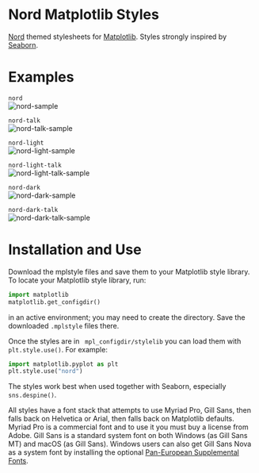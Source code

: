 # Nord Matplotlib Styles
[Nord](https://www.nordtheme.com/) themed stylesheets for [Matplotlib](https://matplotlib.org/).
Styles strongly inspired by [Seaborn](https://seaborn.pydata.org/).


# Examples
`nord`  
![nord-sample](https://user-images.githubusercontent.com/70354045/198936552-aac91759-fa18-48f8-bcc4-f2c2175e036a.png)

`nord-talk`  
![nord-talk-sample](https://user-images.githubusercontent.com/70354045/198936569-20f91790-7324-4dfe-be4b-b6cdfc8b11ac.png)

`nord-light`  
![nord-light-sample](https://user-images.githubusercontent.com/70354045/198936588-7ef505be-5e50-4ba7-b8b3-65ad8291cee0.png)

`nord-light-talk`  
![nord-light-talk-sample](https://user-images.githubusercontent.com/70354045/198936630-2300079b-8fd3-476b-b90b-067af65f0c54.png)

`nord-dark`  
![nord-dark-sample](https://user-images.githubusercontent.com/70354045/198936651-06511aa3-1241-44bc-acb1-abb0958011c4.png)

`nord-dark-talk`  
![nord-dark-talk-sample](https://user-images.githubusercontent.com/70354045/198936676-dc09c39e-163b-4c63-a631-9779ed2cca73.png)


# Installation and Use
Download the mplstyle files and save them to your Matplotlib style library. To locate your Matplotlib style library, run:
```py
import matplotlib
matplotlib.get_configdir()
```
in an active environment; you may need to create the directory. Save the downloaded `.mplstyle` files there.

Once the styles are in ` mpl_configdir/stylelib` you can load them with `plt.style.use()`. For example:
```py
import matplotlib.pyplot as plt
plt.style.use("nord")
```
The styles work best when used together with Seaborn, especially `sns.despine()`.

All styles have a font stack that attempts to use Myriad Pro, Gill Sans, then falls back on Helvetica or Arial, then falls back on Matplotlib defaults. Myriad Pro is a commercial font and to use it you must buy a license from Adobe. Gill Sans is a standard system font on both Windows (as Gill Sans MT) and macOS (as Gill Sans). Windows users can also get Gill Sans Nova as a system font by installing the optional [Pan-European Supplemental Fonts](https://docs.microsoft.com/en-us/windows/deployment/windows-10-missing-fonts#install-optional-fonts-manually-without-changing-language-settings).
